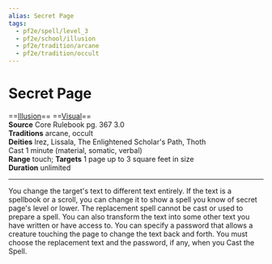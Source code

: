 ```yaml
---
alias: Secret Page 
tags:
  - pf2e/spell/level_3
  - pf2e/school/illusion
  - pf2e/tradition/arcane
  - pf2e/tradition/occult
---
```


# Secret Page

==[Illusion](Illusion.md)== ==[Visual](Visual.md)==  
__Source__ Core Rulebook pg. 367 3.0  
**Traditions** arcane, occult  
**Deities** Irez, Lissala, The Enlightened Scholar's Path, Thoth  
Cast 1 minute (material, somatic, verbal)  
**Range** touch; **Targets** 1 page up to 3 square feet in size  
**Duration** unlimited

---

You change the target's text to different text entirely. If the text is a spellbook or a scroll, you can change it to show a spell you know of secret page's level or lower. The replacement spell cannot be cast or used to prepare a spell. You can also transform the text into some other text you have written or have access to. You can specify a password that allows a creature touching the page to change the text back and forth. You must choose the replacement text and the password, if any, when you Cast the Spell.
